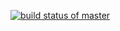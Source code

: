[![build status of master](https://app.travis-ci.com/jlora23/HW_02.svg?branch=main)](https://app.travis-ci.com/jlora23/HW_02)